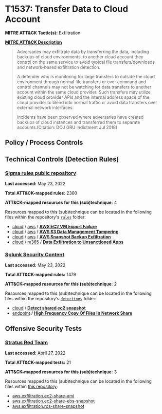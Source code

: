 # T1537: Transfer Data to Cloud Account
**MITRE ATT&CK Tactic(s):** Exfiltration

**[MITRE ATT&CK Description](https://attack.mitre.org/techniques/T1537)**
<blockquote>Adversaries may exfiltrate data by transferring the data, including backups of cloud environments, to another cloud account they control on the same service to avoid typical file transfers/downloads and network-based exfiltration detection.

A defender who is monitoring for large transfers to outside the cloud environment through normal file transfers or over command and control channels may not be watching for data transfers to another account within the same cloud provider. Such transfers may utilize existing cloud provider APIs and the internal address space of the cloud provider to blend into normal traffic or avoid data transfers over external network interfaces.

Incidents have been observed where adversaries have created backups of cloud instances and transferred them to separate accounts.(Citation: DOJ GRU Indictment Jul 2018) </blockquote>

## Policy / Process Controls
## Technical Controls (Detection Rules)
### [Sigma rules public repository](https://github.com/SigmaHQ/sigma)
**Last accessed:** May 23, 2022

**Total ATT&CK-mapped rules:** 2360

**ATT&CK-mapped resources for this (sub)technique:** 4

Resources mapped to this (sub)technique can be located in the following files within the repository's <code>[rules](https://github.com/SigmaHQ/sigma/tree/master/rules)</code> folder:

* [cloud](https://github.com/SigmaHQ/sigma/tree/master/rules/cloud/) / [aws](https://github.com/SigmaHQ/sigma/tree/master/rules/cloud/aws/) / **[AWS EC2 VM Export Failure](https://github.com/SigmaHQ/sigma/blob/master/rules/cloud/aws/aws_ec2_vm_export_failure.yml)**
* [cloud](https://github.com/SigmaHQ/sigma/tree/master/rules/cloud/) / [aws](https://github.com/SigmaHQ/sigma/tree/master/rules/cloud/aws/) / **[AWS S3 Data Management Tampering](https://github.com/SigmaHQ/sigma/blob/master/rules/cloud/aws/aws_s3_data_management_tampering.yml)**
* [cloud](https://github.com/SigmaHQ/sigma/tree/master/rules/cloud/) / [aws](https://github.com/SigmaHQ/sigma/tree/master/rules/cloud/aws/) / **[AWS Snapshot Backup Exfiltration](https://github.com/SigmaHQ/sigma/blob/master/rules/cloud/aws/aws_snapshot_backup_exfiltration.yml)**
* [cloud](https://github.com/SigmaHQ/sigma/tree/master/rules/cloud/) / [m365](https://github.com/SigmaHQ/sigma/tree/master/rules/cloud/m365/) / **[Data Exfiltration to Unsanctioned Apps](https://github.com/SigmaHQ/sigma/blob/master/rules/cloud/m365/microsoft365_data_exfiltration_to_unsanctioned_app.yml)**

### [Splunk Security Content](https://github.com/splunk/security_content)
**Last accessed:** May 23, 2022

**Total ATT&CK-mapped rules:** 1479

**ATT&CK-mapped resources for this (sub)technique:** 2

Resources mapped to this (sub)technique can be located in the following files within the repository's <code>[detections](https://github.com/splunk/security_content/tree/develop/detections)</code> folder:

* [cloud](https://github.com/splunk/security_content/tree/develop/detections/cloud/) / **[Detect shared ec2 snapshot](https://github.com/splunk/security_content/blob/develop/detections/cloud/detect_shared_ec2_snapshot.yml)**
* [endpoint](https://github.com/splunk/security_content/tree/develop/detections/endpoint/) / **[High Frequency Copy Of Files In Network Share](https://github.com/splunk/security_content/blob/develop/detections/endpoint/high_frequency_copy_of_files_in_network_share.yml)**


## Offensive Security Tests
### [Stratus Red Team](https://github.com/DataDog/stratus-red-team/)
**Last accessed:** April 27, 2022

**Total ATT&CK-mapped tests:** 21

**ATT&CK-mapped resources for this (sub)technique:** 3

Resources mapped to this (sub)technique can be located in the following files within [this repository](https://stratus-red-team.cloud/attack-techniques/):

* [aws.exfiltration.ec2-share-ami](https://stratus-red-team.cloud/attack-techniques/aws/aws.exfiltration.ec2-share-ami/)
* [aws.exfiltration.ec2-share-ebs-snapshot](https://stratus-red-team.cloud/attack-techniques/aws/aws.exfiltration.ec2-share-ebs-snapshot/)
* [aws.exfiltration.rds-share-snapshot](https://stratus-red-team.cloud/attack-techniques/aws/aws.exfiltration.rds-share-snapshot/)

